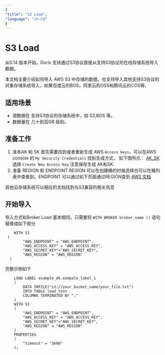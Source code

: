```yaml
---
{
"title": "S3 Load",
"language": "zh-CN"
}
---
```


<!-- 
Licensed to the Apache Software Foundation (ASF) under one
or more contributor license agreements.  See the NOTICE file
distributed with this work for additional information
regarding copyright ownership.  The ASF licenses this file
to you under the Apache License, Version 2.0 (the
"License"); you may not use this file except in compliance
with the License.  You may obtain a copy of the License at

  http://www.apache.org/licenses/LICENSE-2.0

Unless required by applicable law or agreed to in writing,
software distributed under the License is distributed on an
"AS IS" BASIS, WITHOUT WARRANTIES OR CONDITIONS OF ANY
KIND, either express or implied.  See the License for the
specific language governing permissions and limitations
under the License.
-->

# S3 Load

从0.14 版本开始，Doris 支持通过S3协议直接从支持S3协议的在线存储系统导入数据。

本文档主要介绍如何导入 AWS S3 中存储的数据。也支持导入其他支持S3协议的对象存储系统导入，如果百度云的BOS，阿里云的OSS和腾讯云的COS等、

## 适用场景

* 源数据在 支持S3协议的存储系统中，如 S3,BOS 等。
* 数据量在 几十到百GB 级别。

## 准备工作
1. 准本AK 和 SK
   首先需要找到或者重新生成 AWS `Access keys`，可以在AWS console 的 `My Security Credentials` 找到生成方式， 如下图所示：
   [AK_SK](/images/aws_ak_sk.png)
   选择 `Create New Access Key` 注意保存生成 AK和SK.
2. 准备 REGION 和 ENDPOINT
   REGION 可以在创建桶的时候选择也可以在桶列表中查看到。ENDPOINT 可以通过如下页面通过REGION查到 [AWS 文档](https://docs.aws.amazon.com/general/latest/gr/s3.html#s3_region)

其他云存储系统可以相应的文档找到与S3兼容的相关信息

## 开始导入
导入方式和Broker Load 基本相同，只需要将 `WITH BROKER broker_name ()` 语句替换成如下部分
```
    WITH S3
 (
        "AWS_ENDPOINT" = "AWS_ENDPOINT",
        "AWS_ACCESS_KEY" = "AWS_ACCESS_KEY",
        "AWS_SECRET_KEY"="AWS_SECRET_KEY",
        "AWS_REGION" = "AWS_REGION"
  )
```

完整示例如下
```
    LOAD LABEL example_db.exmpale_label_1
    (
        DATA INFILE("s3://your_bucket_name/your_file.txt")
        INTO TABLE load_test
        COLUMNS TERMINATED BY ","
    )
    WITH S3
    (
        "AWS_ENDPOINT" = "AWS_ENDPOINT",
        "AWS_ACCESS_KEY" = "AWS_ACCESS_KEY",
        "AWS_SECRET_KEY"="AWS_SECRET_KEY",
        "AWS_REGION" = "AWS_REGION"
    )
    PROPERTIES
    (
        "timeout" = "3600"
    );
```